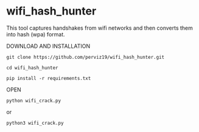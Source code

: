 # wifi_hash_hunter
This tool captures handshakes from wifi networks and then converts them into hash (wpa) format.

DOWNLOAD AND INSTALLATION

    git clone https://github.com/perviz19/wifi_hash_hunter.git

    cd wifi_hash_hunter

    pip install -r requirements.txt

OPEN

    python wifi_crack.py   
    
or  

    python3 wifi_crack.py


